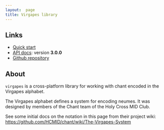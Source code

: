 ```yaml
---
layout:  page
title: Virgapes library
---
```



## Links


-   [Quick start](quick)
-   [API docs](api/edu/holycross/shot/virgapes/index.html): version **3.0.0**
-   [Github repository](https://github.com/neelsmith/virgapes)


## About

`virgapes` is a cross-platform library for working with chant encoded in the Virgapes alphabet.

The Virgapes alphabet defines a system for encoding neumes. It was designed by members of the Chant team of the Holy Cross MID Club.

See some initial docs on the notation in this page from their project wiki:  <https://github.com/HCMID/chant/wiki/The-Virgapes-System>
